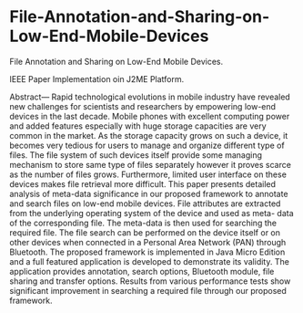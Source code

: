 # File-Annotation-and-Sharing-on-Low-End-Mobile-Devices
File Annotation and Sharing on Low-End Mobile Devices.

IEEE Paper Implementation oin J2ME Platform.

Abstract— Rapid technological evolutions in mobile industry have revealed new challenges for scientists and researchers by empowering low-end devices in the last decade. Mobile phones with excellent computing power and added features especially with huge storage capacities are very common in the market. As the storage capacity grows on such a device, it becomes very tedious for users to manage and organize different type of files. The file system of such devices itself provide some managing mechanism to store same type of files separately however it proves scarce as the number of files grows. Furthermore, limited user interface on these devices makes file retrieval more difficult. This paper presents detailed analysis of meta-data significance in our proposed framework to annotate and search files on low-end mobile devices. File attributes are extracted from the underlying operating system of the device and used as meta- data of the corresponding file. The meta-data is then used for searching the required file. The file search can be performed on the device itself or on other devices when connected in a Personal Area Network (PAN) through Bluetooth. The proposed framework is implemented in Java Micro Edition and a full featured application is developed to demonstrate its validity. The application provides annotation, search options, Bluetooth module, file sharing and transfer options. Results from various performance tests show significant improvement in searching a required file through our proposed framework.

